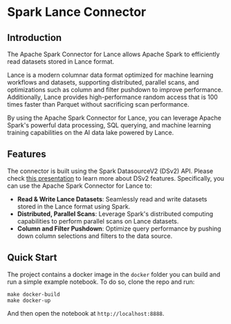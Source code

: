 # Spark Lance Connector

## Introduction

The Apache Spark Connector for Lance allows Apache Spark to efficiently read datasets stored in Lance format.

Lance is a modern columnar data format optimized for machine learning workflows and datasets,
supporting distributed, parallel scans, and optimizations such as column and filter pushdown to improve performance.
Additionally, Lance provides high-performance random access that is 100 times faster than Parquet
without sacrificing scan performance.

By using the Apache Spark Connector for Lance, you can leverage Apache Spark's powerful data processing, SQL querying,
and machine learning training capabilities on the AI data lake powered by Lance.

## Features

The connector is built using the Spark DatasourceV2 (DSv2) API.
Please check [this presentation](https://www.slideshare.net/databricks/apache-spark-data-source-v2-with-wenchen-fan-and-gengliang-wang)
to learn more about DSv2 features.
Specifically, you can use the Apache Spark Connector for Lance to:

* **Read & Write Lance Datasets**: Seamlessly read and write datasets stored in the Lance format using Spark.
* **Distributed, Parallel Scans**: Leverage Spark's distributed computing capabilities to perform parallel scans on Lance datasets.
* **Column and Filter Pushdown**: Optimize query performance by pushing down column selections and filters to the data source.

## Quick Start

The project contains a docker image in the `docker` folder you can build and run a simple example notebook.
To do so, clone the repo and run:

```shell
make docker-build
make docker-up
```

And then open the notebook at `http://localhost:8888`.